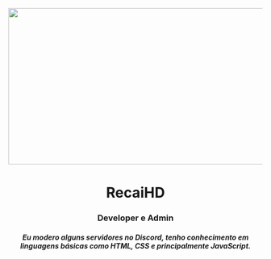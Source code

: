 <p align="center">
  <img src="https://i.postimg.cc/xdPK4wdb/fantasy-anime-wallpaper-by-yiksnapix-dhxyqvj-fullview.jpg" width="860" height="310" />
</p>
<h1 align="center">
  RecaiHD
</h1>
<h3 align="center">Developer e Admin</h3>
<h5 align="center">
  Eu modero alguns servidores no Discord, tenho conhecimento em linguagens básicas como HTML, CSS e principalmente JavaScript.
</h5>
